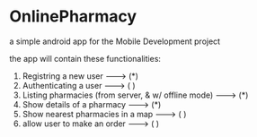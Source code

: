 # OnlinePharmacy
a simple android app for the Mobile Development project

the app will contain these functionalities:

1) Registring a new user                                      ---> (*)
2) Authenticating a user                                      ---> ( ) 
3) Listing pharmacies (from server, & w/ offline mode)        ---> (*)
4) Show details of a pharmacy                                 ---> (*)
5) Show nearest pharmacies in a map                           ---> ( )
6) allow user to make an order                                ---> ( ) 
